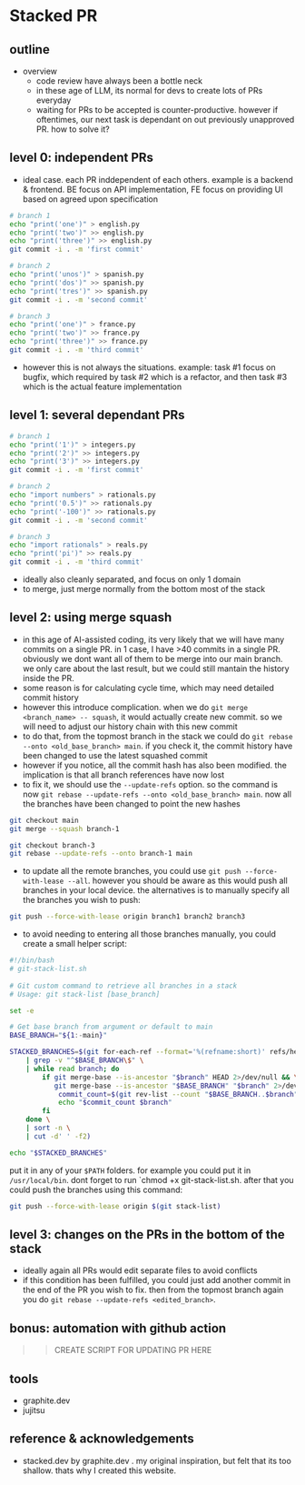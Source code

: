 # Stacked PR

## outline
- overview
  - code review have always been a bottle neck
  - in these age of LLM, its normal for devs to create lots of PRs everyday
  - waiting for PRs to be accepted is counter-productive. however if oftentimes, our next task is dependant on out previously unapproved PR. how to solve it?

## level 0: independent PRs
  - ideal case. each PR inddependent of each others. example is a backend & frontend. BE focus on API implementation, FE focus on providing UI based on agreed upon specification

```bash
# branch 1
echo "print('one')" > english.py
echo "print('two')" >> english.py
echo "print('three')" >> english.py
git commit -i . -m 'first commit'

# branch 2
echo "print('unos')" > spanish.py
echo "print('dos')" >> spanish.py
echo "print('tres')" >> spanish.py
git commit -i . -m 'second commit'

# branch 3
echo "print('one')" > france.py
echo "print('two')" >> france.py
echo "print('three')" >> france.py
git commit -i . -m 'third commit'
```
  - however this is not always the situations. example: task #1 focus on bugfix, which required by task #2 which is a refactor, and then task #3 which is the actual feature implementation
## level 1: several dependant PRs
```bash
# branch 1
echo "print('1')" > integers.py
echo "print('2')" >> integers.py
echo "print('3')" >> integers.py
git commit -i . -m 'first commit'

# branch 2
echo "import numbers" > rationals.py
echo "print('0.5')" >> rationals.py
echo "print('-100')" >> rationals.py
git commit -i . -m 'second commit'

# branch 3
echo "import rationals" > reals.py
echo "print('pi')" >> reals.py
git commit -i . -m 'third commit'
```
  - ideally also cleanly separated, and focus on only 1 domain
  - to merge, just merge normally from the bottom most of the stack
## level 2: using merge squash
  - in this age of AI-assisted coding, its very likely that we will have many commits on a single PR. in 1 case, I have >40 commits in a single PR. obviously we dont want all of them to be merge into our main branch. we only care about the last result, but we could still mantain the history inside the PR.
  - some reason is for calculating cycle time, which may need detailed commit history
  - however this introduce complication. when we do `git merge <branch_name> -- squash`, it would actually create new commit. so we will need to adjust our history chain with this new commit
  - to do that, from the topmost branch in the stack we could do `git rebase --onto <old_base_branch> main`. if you check it, the commit history have been changed to use the latest squashed commit
  - however if you notice, all the commit hash has also been modified. the implication is that all branch references have now lost
  - to fix it, we should use the `--update-refs` option. so the command is now `git rebase --update-refs --onto <old_base_branch> main`. now all the branches have been changed to point the new hashes
  ```bash
  git checkout main
  git merge --squash branch-1

  git checkout branch-3
  git rebase --update-refs --onto branch-1 main 
  ```
  - to update all the remote branches, you could use `git push --force-with-lease --all`. however you should be aware as this would push all branches in your local device. the alternatives is to manually specify all the branches you wish to push:
  ```bash
  git push --force-with-lease origin branch1 branch2 branch3
  ```
  - to avoid needing to entering all those branches manually, you could create a small helper script:
  
  ```bash
  #!/bin/bash
  # git-stack-list.sh
    
  # Git custom command to retrieve all branches in a stack
  # Usage: git stack-list [base_branch]
  
  set -e
  
  # Get base branch from argument or default to main
  BASE_BRANCH="${1:-main}"

  STACKED_BRANCHES=$(git for-each-ref --format='%(refname:short)' refs/heads/ \
      | grep -v "^$BASE_BRANCH\$" \
      | while read branch; do
          if git merge-base --is-ancestor "$branch" HEAD 2>/dev/null && \
             git merge-base --is-ancestor "$BASE_BRANCH" "$branch" 2>/dev/null; then
              commit_count=$(git rev-list --count "$BASE_BRANCH..$branch")
              echo "$commit_count $branch"
          fi
      done \
      | sort -n \
      | cut -d' ' -f2)
  
  echo "$STACKED_BRANCHES"
  ```
  put it in any of your `$PATH` folders. for example you could put it in `/usr/local/bin`. dont forget to run `chmod +x git-stack-list.sh. after that you could push the branches using this command:
  ```bash
  git push --force-with-lease origin $(git stack-list)
  ```
## level 3: changes on the PRs in the bottom of the stack
  - ideally again all PRs would edit separate files to avoid conflicts
  - if this condition has been fulfilled, you could just add another commit in the end of the PR you wish to fix. then from the topmost branch again you do `git rebase --update-refs <edited_branch>`. 
## bonus: automation with github action
  >> CREATE SCRIPT FOR UPDATING PR HERE


## tools
- graphite.dev
- jujitsu

## reference & acknowledgements
- stacked.dev by graphite.dev . my original inspiration, but felt that its too shallow. thats why I created this website.

